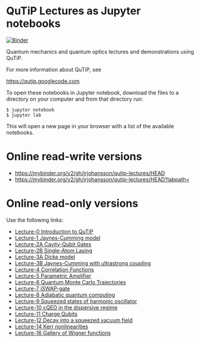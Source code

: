 QuTiP Lectures as Jupyter notebooks
===================================
[![Binder](https://mybinder.org/badge_logo.svg)](https://mybinder.org/v2/gh/jrjohansson/qutip-lectures/HEAD)

Quantum mechanics and quantum optics lectures and demonstrations using QuTiP.

For more information about QuTiP, see

https://qutip.googlecode.com

To open these notebooks in Jupyter notebook, download the files to a directory on your computer and from that directory run:

    $ jupyter notebook
    $ jupyter lab

This will open a new page in your browser with a list of the available notebooks.


Online read-write versions
===========================
- https://mybinder.org/v2/gh/jrjohansson/qutip-lectures/HEAD
- https://mybinder.org/v2/gh/jrjohansson/qutip-lectures/HEAD?labpath=


Online read-only versions
=========================

Use the following links:

* [Lecture-0 Introduction to QuTiP](https://nbviewer.org/github/jrjohansson/qutip-lectures/master/Lecture-0-Introduction-to-QuTiP.ipynb)
* [Lecture-1 Jaynes-Cumming model](https://nbviewer.org/github/jrjohansson/qutip-lectures/master/Lecture-1-Jaynes-Cumming-model.ipynb)
* [Lecture-2A Cavity-Qubit Gates](https://nbviewer.org/github/jrjohansson/qutip-lectures/master/Lecture-2A-Cavity-Qubit-Gates.ipynb)
* [Lecture-2B Single-Atom Lasing](https://nbviewer.org/github/jrjohansson/qutip-lectures/master/Lecture-2B-Single-Atom-Lasing.ipynb)
* [Lecture-3A Dicke model](https://nbviewer.org/github/jrjohansson/qutip-lectures/master/Lecture-3A-Dicke-model.ipynb)
* [Lecture-3B Jaynes-Cumming with ultrastrong coupling](https://nbviewer.org/github/jrjohansson/qutip-lectures/master/Lecture-3B-Jaynes-Cumming-model-with-ultrastrong-coupling.ipynb)
* [Lecture-4 Correlation Functions](https://nbviewer.org/github/jrjohansson/qutip-lectures/master/Lecture-4-Correlation-Functions.ipynb)
* [Lecture-5 Parametric Amplifier](https://nbviewer.org/github/jrjohansson/qutip-lectures/master/Lecture-5-Parametric-Amplifier.ipynb)
* [Lecture-6 Quantum Monte Carlo Trajectories](https://nbviewer.org/github/jrjohansson/qutip-lectures/master/Lecture-6-Quantum-Monte-Carlo-Trajectories.ipynb)
* [Lecture-7 iSWAP-gate](https://nbviewer.org/github/jrjohansson/qutip-lectures/master/Lecture-7-iSWAP-gate.ipynb)
* [Lecture-8 Adiabatic quantum computing](https://nbviewer.org/github/jrjohansson/qutip-lectures/master/Lecture-8-Adiabatic-quantum-computing.ipynb)
* [Lecture-9 Squeezed states of harmonic oscillator](https://nbviewer.org/github/jrjohansson/qutip-lectures/master/Lecture-9-Squeezed-states-of-harmonic-oscillator.ipynb)
* [Lecture-10 cQED in the dispersive regime](https://nbviewer.org/github/jrjohansson/qutip-lectures/master/Lecture-10-cQED-dispersive-regime.ipynb)
* [Lecture-11 Charge Qubits](https://nbviewer.org/github/jrjohansson/qutip-lectures/master/Lecture-11-Charge-Qubits.ipynb)
* [Lecture-12 Decay into a squeezed vacuum field](https://nbviewer.org/github/jrjohansson/qutip-lectures/master/Lecture-12-Decay-into-a-squeezed-vacuum-field.ipynb)
* [Lecture-14 Kerr nonlinearities](https://nbviewer.org/github/jrjohansson/qutip-lectures/master/Lecture-14-Kerr-nonlinearities.ipynb)
* [Lecture-16 Gallery of Wigner functions](https://nbviewer.org/github/jrjohansson/qutip-lectures/master/Lecture-16-Gallery-of-Wigner-functions.ipynb)
